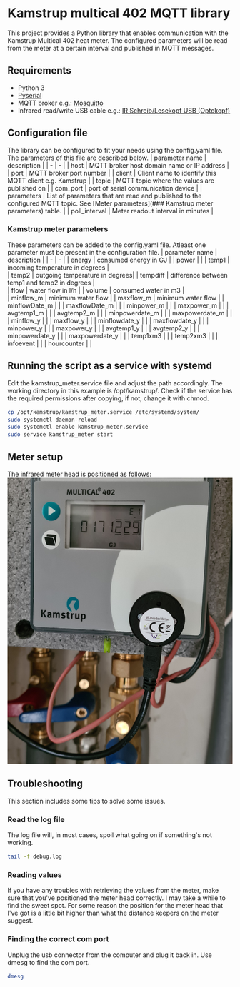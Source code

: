 # Kamstrup multical 402 MQTT library
This project provides a Python library that enables communication with the Kamstrup Multical 402 heat meter. The configured parameters will be read from the meter at a certain interval and published in MQTT messages.

## Requirements
* Python 3
* [Pyserial](https://pypi.org/project/pyserial)
* MQTT broker e.g.: [Mosquitto](https://mosquitto.org/)
* Infrared read/write USB cable e.g.: [IR Schreib/Lesekopf USB (Optokopf)](https://shop.weidmann-elektronik.de/index.php?page=product&info=24)

## Configuration file
The library can be configured to fit your needs using the config.yaml file. The parameters of this file are described below.
| parameter name | description |
| - | - |
| host | MQTT broker host domain name or IP address |
| port | MQTT broker port number |
| client | Client name to identify this MQTT client e.g. Kamstrup |
| topic | MQTT topic where the values are published on |
| com_port | port of serial communication device |
| parameters | List of parameters that are read and published to the configured MQTT topic. See [Meter parameters](### Kamstrup meter parameters) table. |
| poll_interval | Meter readout interval in minutes |

### Kamstrup meter parameters
These parameters can be added to the config.yaml file. Atleast one parameter must be present in the configuration file.
| parameter name | description |
| - | - |
| energy | consumed energy in GJ |
| power |   | 
| temp1 | incoming temperature in degrees |  
| temp2 | outgoing temperature in degrees| 
| tempdiff | difference between temp1 and temp2 in degrees |  
| flow | water flow in l/h |
| volume | consumed water in m3 |      
| minflow_m | minimum water flow |
| maxflow_m | minimum water flow  |
| minflowDate_m | |
| maxflowDate_m | |
| minpower_m | |
| maxpower_m | |
| avgtemp1_m | |
| avgtemp2_m | |
| minpowerdate_m | |
| maxpowerdate_m | |
| minflow_y | |
| maxflow_y | |
| minflowdate_y | |
| maxflowdate_y | |
| minpower_y | |
| maxpower_y |  |
| avgtemp1_y |  |
| avgtemp2_y |  |
| minpowerdate_y | |
| maxpowerdate_y | |
| temp1xm3 | |
| temp2xm3 |   | 
| infoevent |   |
| hourcounter | |

## Running the script as a service with systemd
Edit the kamstrup_meter.service file and adjust the path accordingly. The working directory in this example is /opt/kamstrup/. Check if the service has the required permissions after copying, if not, change it with chmod.
``` bash
cp /opt/kamstrup/kamstrup_meter.service /etc/systemd/system/
sudo systemctl daemon-reload
sudo systemctl enable kamstrup_meter.service
sudo service kamstrup_meter start
```

## Meter setup
The infrared meter head is positioned as follows:
![image](images/meter_setup.jpg)

## Troubleshooting
This section includes some tips to solve some issues.

### Read the log file
The log file will, in most cases, spoil what going on if something's not working. 
``` bash
tail -f debug.log
```
### Reading values
If you have any troubles with retrieving the values from the meter, make sure that you've positioned the meter head correctly. I may take a while to find the sweet spot. For some reason the position for the meter head that I've got is a little bit higher than what the distance keepers on the meter suggest.

### Finding the correct com port
Unplug the usb connector from the computer and plug it back in. Use dmesg to find the com port.
``` bash
dmesg
```
